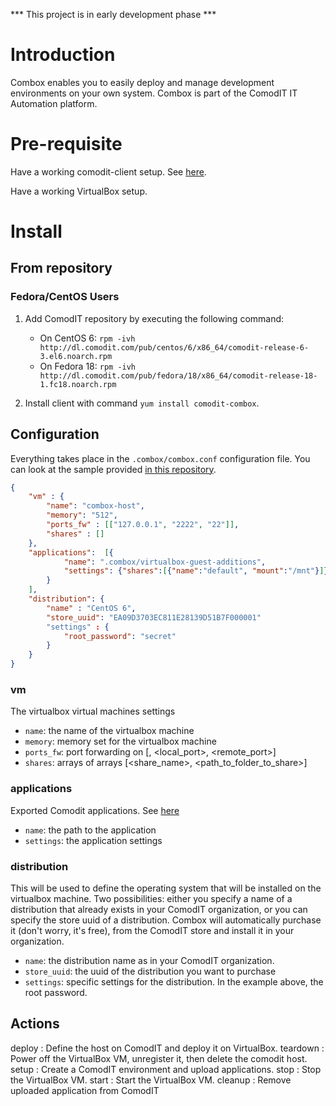 *** This project is in early development phase ***

# Introduction

Combox enables you to easily deploy and manage development environments
on your own system. Combox is part of the ComodIT IT Automation platform.

# Pre-requisite
Have a working comodit-client setup. See [here](https://github.com/comodit/comodit-client/blob/master/README.md).

Have a working VirtualBox setup.

# Install

## From repository

### Fedora/CentOS Users

1. Add ComodIT repository by executing the following command:

    - On CentOS 6: `rpm -ivh http://dl.comodit.com/pub/centos/6/x86_64/comodit-release-6-3.el6.noarch.rpm`
    - On Fedora 18: `rpm -ivh http://dl.comodit.com/pub/fedora/18/x86_64/comodit-release-18-1.fc18.noarch.rpm`

2. Install client with command `yum install comodit-combox`.

## Configuration
Everything takes place in the `.combox/combox.conf` configuration file.
You can look at the sample provided [in this repository](https://github.com/comodit/combox/blob/master/.combox/combox.conf.sample).

```json
{
    "vm" : {
        "name": "combox-host",
        "memory": "512",
        "ports_fw" : [["127.0.0.1", "2222", "22"]],
        "shares" : []
    },
    "applications":  [{
            "name": ".combox/virtualbox-guest-additions",
            "settings": {"shares":[{"name":"default", "mount":"/mnt"}]}
        }
    ],
    "distribution": {
        "name" : "CentOS 6",
        "store_uuid": "EA09D3703EC811E28139D51B7F000001"
        "settings" : {
            "root_password": "secret"
        }
    }
}
```

### vm

The virtualbox virtual machines settings
- `name`: the name of the virtualbox machine
- `memory`: memory set for the virtualbox machine
- `ports_fw`: port forwarding on [<host>, <local_port>, <remote_port>]
- `shares`: arrays of arrays [<share_name>, <path_to_folder_to_share>]

### applications

Exported Comodit applications. See [here](https://github.com/comodit/comodit-client#advanced-import-export-and-synchronization)
- `name`: the path to the application
- `settings`: the application settings

### distribution

This will be used to define the operating system that will be installed on the virtualbox machine.
Two possibilities: either you specify a name of a distribution that already
exists in your ComodIT organization, or you can specify the store uuid of a
distribution. Combox will automatically purchase it (don't worry, it's free),
from the ComodIT store and install it in your organization.

- `name`: the distribution name as in your ComodIT organization.
- `store_uuid`: the uuid of the distribution you want to purchase
- `settings`: specific settings for the distribution. In the example above, the
  root password.

## Actions
deploy    : Define the host on ComodIT and deploy it on VirtualBox.
teardown  : Power off the VirtualBox VM, unregister it, then delete the comodit host.
setup     : Create a ComodIT environment and upload applications.
stop      : Stop the VirtualBox VM.
start     : Start the VirtualBox VM.
cleanup   : Remove uploaded application from ComodIT

